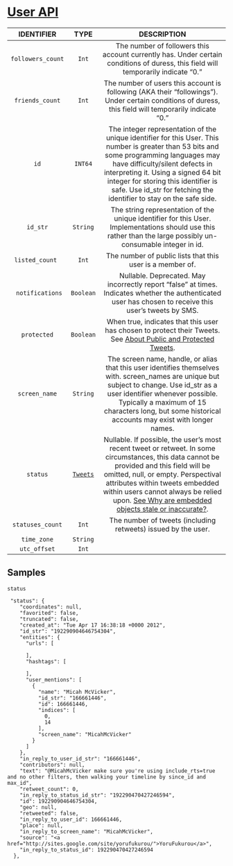 
# [User API](https://dev.twitter.com/overview/api/users)
|IDENTIFIER|TYPE| DESCRIPTION|
|:-:|:-:|:-:|
|`followers_count` | `Int` | The number of followers this account currently has. Under certain conditions of duress, this field will temporarily indicate “0.” |
|`friends_count` | `Int` | The number of users this account is following (AKA their “followings”). Under certain conditions of duress, this field will temporarily indicate “0.”|
|`id` | `INT64` | The integer representation of the unique identifier for this User. This number is greater than 53 bits and some programming languages may have difficulty/silent defects in interpreting it. Using a signed 64 bit integer for storing this identifier is safe. Use id_str for fetching the identifier to stay on the safe side. |
|`id_str` | `String` | The string representation of the unique identifier for this User. Implementations should use this rather than the large possibly un-consumable integer in id.|
|`listed_count `|`Int` | The number of public lists that this user is a member of.|
|` notifications` | `Boolean` | Nullable. Deprecated. May incorrectly report “false” at times. Indicates whether the authenticated user has chosen to receive this user’s tweets by SMS.|
|`protected` | `Boolean`  |When true, indicates that this user has chosen to protect their Tweets. See [About Public and Protected Tweets](https://support.twitter.com/articles/14016-about-public-and-protected-tweets).|
|`screen_name` | `String` | The screen name, handle, or alias that this user identifies themselves with. screen_names are unique but subject to change. Use id_str as a user identifier whenever possible. Typically a maximum of 15 characters long, but some historical accounts may exist with longer names.|
|`status` | [`Tweets`](https://dev.twitter.com/overview/api/tweets) | Nullable. If possible, the user’s most recent tweet or retweet. In some circumstances, this data cannot be provided and this field will be omitted, null, or empty. Perspectival attributes within tweets embedded within users cannot always be relied upon. [See Why are embedded objects stale or inaccurate?](https://dev.twitter.com/docs/faq/basics/why-are-embedded-objects-stale-or-inaccurate).|
|`statuses_count` | `Int` | The number of tweets (including retweets) issued by the user.|
|`time_zone` | `String` | |
|`utc_offset` | `Int` | |

## Samples

 `status` 
 
```
 "status": {
    "coordinates": null,
    "favorited": false,
    "truncated": false,
    "created_at": "Tue Apr 17 16:38:18 +0000 2012",
    "id_str": "192290904646754304",
    "entities": {
      "urls": [
 
      ],
      "hashtags": [
 
      ],
      "user_mentions": [
        {
          "name": "Micah McVicker",
          "id_str": "166661446",
          "id": 166661446,
          "indices": [
            0,
            14
          ],
          "screen_name": "MicahMcVicker"
        }
      ]
    },
    "in_reply_to_user_id_str": "166661446",
    "contributors": null,
    "text": "@MicahMcVicker make sure you're using include_rts=true and no other filters, then walking your timeline by since_id and max_id",
    "retweet_count": 0,
    "in_reply_to_status_id_str": "192290470427246594",
    "id": 192290904646754304,
    "geo": null,
    "retweeted": false,
    "in_reply_to_user_id": 166661446,
    "place": null,
    "in_reply_to_screen_name": "MicahMcVicker",
    "source": "<a href="http://sites.google.com/site/yorufukurou/">YoruFukurou</a>",
    "in_reply_to_status_id": 192290470427246594
  },
```